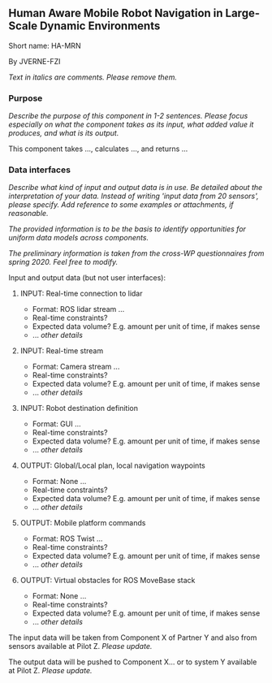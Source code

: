 ## Human Aware Mobile Robot Navigation in Large-Scale Dynamic Environments

Short name: HA-MRN

By JVERNE-FZI

_Text in italics are comments. Please remove them._

### Purpose

_Describe the purpose of this component in 1-2 sentences. Please focus especially on what the component takes as its input, what added value it produces, and what is its output._

This component takes ..., calculates ..., and returns ... 

### Data interfaces

_Describe what kind of input and output data is in use.
Be detailed about the interpretation of your data. 
Instead of writing 'input data from 20 sensors', please specify. 
Add reference to some examples or attachments, if reasonable._

_The provided information is to be the basis to identify opportunities for uniform data models across components._

_The preliminary information is taken from the cross-WP questionnaires from spring 2020. Feel free to modify._

Input and output data (but not user interfaces):


1. INPUT: Real-time connection to lidar
    - Format: ROS lidar stream ...
    - Real-time constraints?
    - Expected data volume? E.g. amount per unit of time, if makes sense
    - ... _other details_

1. INPUT: Real-time stream
    - Format: Camera stream ...
    - Real-time constraints?
    - Expected data volume? E.g. amount per unit of time, if makes sense
    - ... _other details_

1. INPUT: Robot destination definition
    - Format: GUI ...
    - Real-time constraints?
    - Expected data volume? E.g. amount per unit of time, if makes sense
    - ... _other details_

1. OUTPUT: Global/Local plan, local navigation waypoints
    - Format: None ...
    - Real-time constraints?
    - Expected data volume? E.g. amount per unit of time, if makes sense
    - ... _other details_

1. OUTPUT: Mobile platform commands
    - Format: ROS Twist ...
    - Real-time constraints?
    - Expected data volume? E.g. amount per unit of time, if makes sense
    - ... _other details_

1. OUTPUT: Virtual obstacles for ROS MoveBase stack
    - Format: None ...
    - Real-time constraints?
    - Expected data volume? E.g. amount per unit of time, if makes sense
    - ... _other details_


The input data will be taken from Component X of Partner Y 
and also from sensors available at Pilot Z. _Please update._

The output data will be pushed to Component X... 
or to system Y available at Pilot Z. _Please update._